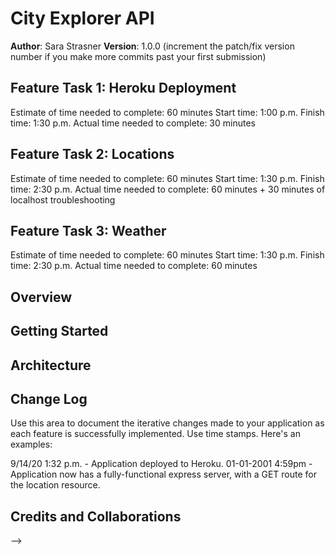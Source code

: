 # City Explorer API

**Author**: Sara Strasner
**Version**: 1.0.0 (increment the patch/fix version number if you make more commits past your first submission)

## Feature Task 1: Heroku Deployment
Estimate of time needed to complete: 60 minutes
Start time: 1:00 p.m.
Finish time: 1:30 p.m.
Actual time needed to complete: 30 minutes

## Feature Task 2: Locations
Estimate of time needed to complete: 60 minutes
Start time: 1:30 p.m.
Finish time: 2:30 p.m.
Actual time needed to complete: 60 minutes + 30 minutes of localhost troubleshooting

## Feature Task 3: Weather
Estimate of time needed to complete: 60 minutes
Start time: 1:30 p.m.
Finish time: 2:30 p.m.
Actual time needed to complete: 60 minutes

## Overview
<!-- Provide a high level overview of what this application is and why you are building it, beyond the fact that it's an assignment for this class. (i.e. What's your problem domain?) -->

## Getting Started
<!-- What are the steps that a user must take in order to build this app on their own machine and get it running? -->

## Architecture
<!-- Provide a detailed description of the application design. What technologies (languages, libraries, etc) you're using, and any other relevant design information. -->

## Change Log
Use this area to document the iterative changes made to your application as each feature is successfully implemented. Use time stamps. Here's an examples:

9/14/20 1:32 p.m. - Application deployed to Heroku. 
01-01-2001 4:59pm - Application now has a fully-functional express server, with a GET route for the location resource.

## Credits and Collaborations
<!-- Give credit (and a link) to other people or resources that helped you build this application. -->
-->